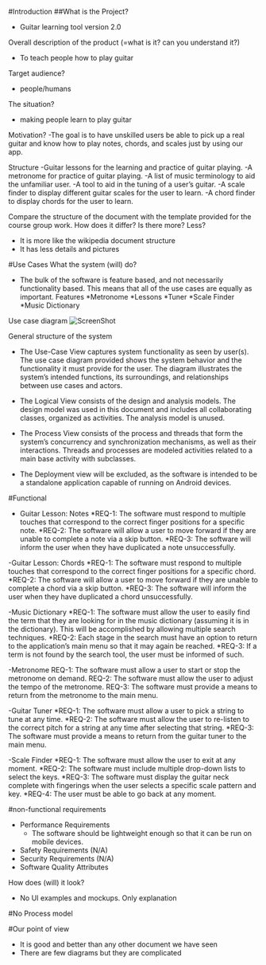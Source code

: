 #Introduction
##What is the Project?

- Guitar learning tool version 2.0

Overall description of the product (=what is it? can you understand it?)
- To teach people how to play guitar

Target audience?
- people/humans

The situation?
- making people learn to play guitar

Motivation?
-The goal is to have unskilled users be able to pick up a 
 real guitar and know how to play notes, chords, and scales
 just by using our app.

Structure
-Guitar lessons for the learning and practice of guitar playing.
-A metronome for practice of guitar playing.
-A list of music terminology to aid the unfamiliar user.
-A tool to aid in the tuning of a user’s guitar.
-A scale finder to display different guitar scales for the user to learn.
-A chord finder to display chords for the user to learn.

Compare the structure of the document with the template provided for the course group work. 
How does it differ? Is there more? Less? 
- It is more like the wikipedia document structure
- It has less details and pictures


#Use Cases
What the system (will) do?
- The bulk of the software is feature based, and not necessarily functionality based. 
This means that all of the use cases are equally as important.
Features
  *Metronome 
  *Lessons
  *Tuner
  *Scale Finder
  *Music Dictionary
  
  
Use case diagram
![ScreenShot](https://users.metropolia.fi/~jeremyk/SoftEng/UC1.JPG)


General structure of the system
- The Use-Case View captures system functionality as seen by user(s).
The use case diagram provided shows the system behavior and the functionality it 
must provide for the user. The diagram illustrates the system’s intended functions, its surroundings,
and relationships between use cases and actors.

- The Logical View consists of the design and analysis models. 
The design model was used in this document and includes all collaborating 
classes, organized as activities. The analysis model is unused.

- The Process View consists of the process and threads that form the 
system’s concurrency and synchronization mechanisms, as well as their interactions. 
Threads and processes are modeled activities related to a main base activity with subclasses.

- The Deployment view will be excluded, as the software is intended 
to be a standalone application capable of running on Android devices.
 

#Functional 
- Guitar Lesson: Notes
*REQ-1: The software must respond to multiple touches that correspond to the 
      correct finger positions for a specific note.
*REQ-2: The software will allow a user to move forward if they are unable to complete a note via a skip button.
*REQ-3: The software will inform the user when they have duplicated a note unsuccessfully.

-Guitar Lesson: Chords
*REQ-1: The software must respond to multiple touches that correspond to the correct finger 
    positions for a specific chord.
*REQ-2: The software will allow a user to move forward if they are unable to complete a chord via a skip button.
*REQ-3: The software will inform the user when they have duplicated a chord unsuccessfully.

-Music Dictionary
*REQ-1: The software must allow the user to easily find the term that they are looking for in the music dictionary (assuming it is in the dictionary). This will be accomplished by allowing multiple search techniques.
*REQ-2: Each stage in the search must have an option to return to the application’s
  main menu so that it may again be reached.
*REQ-3: If a term is not found by the search tool, the user must be informed of such.

-Metronome
REQ-1: The software must allow a user to start or stop the metronome on demand. 
REQ-2: The software must allow the user to adjust the tempo of the metronome.
REQ-3: The software must provide a means to return from the metronome to the main menu.

-Guitar Tuner
*REQ-1: The software must allow a user to pick a string to tune at any time.
*REQ-2: The software must allow the user to re-listen to the correct pitch for a string at 
  any time after selecting that string.
*REQ-3: The software must provide a means to return from the guitar tuner to the main menu.


-Scale Finder
*REQ-1: The software must allow the user to exit at any moment.
*REQ-2: The software must include multiple drop-down lists to select the keys.
*REQ-3: The software must display the guitar neck complete with fingerings when the user selects a specific scale pattern and key.
*REQ-4: The user must be able to go back at any moment.

#non-functional requirements
- Performance Requirements
  * The software should be lightweight enough so that it can be run on mobile devices.
- Safety Requirements (N/A)
- Security Requirements (N/A)
- Software Quality Attributes


How does (will) it look?
- No UI examples and mockups. Only explanation

#No Process model

#Our point of view
- It is good and better than any other document we have seen
- There are few diagrams but they are complicated

